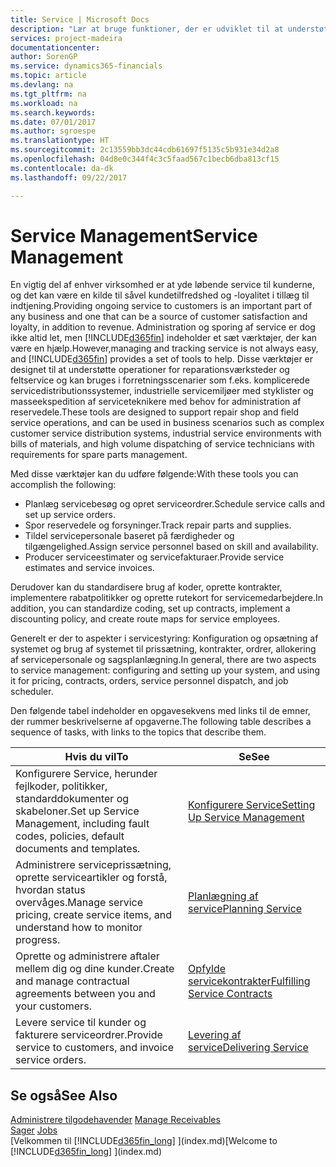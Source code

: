 ```yaml
---
title: Service | Microsoft Docs
description: "Lær at bruge funktioner, der er udviklet til at understøtte reparations- og teknisk service-handlinger."
services: project-madeira
documentationcenter: 
author: SorenGP
ms.service: dynamics365-financials
ms.topic: article
ms.devlang: na
ms.tgt_pltfrm: na
ms.workload: na
ms.search.keywords: 
ms.date: 07/01/2017
ms.author: sgroespe
ms.translationtype: HT
ms.sourcegitcommit: 2c13559bb3dc44cdb61697f5135c5b931e34d2a8
ms.openlocfilehash: 04d8e0c344f4c3c5faad567c1becb6dba813cf15
ms.contentlocale: da-dk
ms.lasthandoff: 09/22/2017

---
```

# <a name="service-management"></a><span data-ttu-id="0c2af-103">Service Management</span><span class="sxs-lookup"><span data-stu-id="0c2af-103">Service Management</span></span>
<span data-ttu-id="0c2af-104">En vigtig del af enhver virksomhed er at yde løbende service til kunderne, og det kan være en kilde til såvel kundetilfredshed og -loyalitet i tillæg til indtjening.</span><span class="sxs-lookup"><span data-stu-id="0c2af-104">Providing ongoing service to customers is an important part of any business and one that can be a source of customer satisfaction and loyalty, in addition to revenue.</span></span> <span data-ttu-id="0c2af-105">Administration og sporing af service er dog ikke altid let, men [!INCLUDE[d365fin](includes/d365fin_md.md)] indeholder et sæt værktøjer, der kan være en hjælp.</span><span class="sxs-lookup"><span data-stu-id="0c2af-105">However,managing and tracking service is not always easy, and [!INCLUDE[d365fin](includes/d365fin_md.md)] provides a set of tools to help.</span></span> <span data-ttu-id="0c2af-106">Disse værktøjer er designet til at understøtte operationer for reparationsværksteder og feltservice og kan bruges i forretningsscenarier som f.eks. komplicerede servicedistributionssystemer, industrielle servicemiljøer med styklister og masseekspedition af serviceteknikere med behov for administration af reservedele.</span><span class="sxs-lookup"><span data-stu-id="0c2af-106">These tools are designed to support repair shop and field service operations, and can be used in business scenarios such as complex customer service distribution systems, industrial service environments with bills of materials, and high volume dispatching of service technicians with requirements for spare parts management.</span></span>  
  
 <span data-ttu-id="0c2af-107">Med disse værktøjer kan du udføre følgende:</span><span class="sxs-lookup"><span data-stu-id="0c2af-107">With these tools you can accomplish the following:</span></span>  
  
* <span data-ttu-id="0c2af-108">Planlæg servicebesøg og opret serviceordrer.</span><span class="sxs-lookup"><span data-stu-id="0c2af-108">Schedule service calls and set up service orders.</span></span>  
* <span data-ttu-id="0c2af-109">Spor reservedele og forsyninger.</span><span class="sxs-lookup"><span data-stu-id="0c2af-109">Track repair parts and supplies.</span></span>  
* <span data-ttu-id="0c2af-110">Tildel servicepersonale baseret på færdigheder og tilgængelighed.</span><span class="sxs-lookup"><span data-stu-id="0c2af-110">Assign service personnel based on skill and availability.</span></span>  
* <span data-ttu-id="0c2af-111">Producer serviceestimater og servicefakturaer.</span><span class="sxs-lookup"><span data-stu-id="0c2af-111">Provide service estimates and service invoices.</span></span>  
  
<span data-ttu-id="0c2af-112">Derudover kan du standardisere brug af koder, oprette kontrakter, implementere rabatpolitikker og oprette rutekort for servicemedarbejdere.</span><span class="sxs-lookup"><span data-stu-id="0c2af-112">In addition, you can standardize coding, set up contracts, implement a discounting policy, and create route maps for service employees.</span></span>  
  
<span data-ttu-id="0c2af-113">Generelt er der to aspekter i servicestyring: Konfiguration og opsætning af systemet og brug af systemet til prissætning, kontrakter, ordrer, allokering af servicepersonale og sagsplanlægning.</span><span class="sxs-lookup"><span data-stu-id="0c2af-113">In general, there are two aspects to service management: configuring and setting up your system, and using it for pricing, contracts, orders, service personnel dispatch, and job scheduler.</span></span>  
  
<span data-ttu-id="0c2af-114">Den følgende tabel indeholder en opgavesekvens med links til de emner, der rummer beskrivelserne af opgaverne.</span><span class="sxs-lookup"><span data-stu-id="0c2af-114">The following table describes a sequence of tasks, with links to the topics that describe them.</span></span>   
  
|<span data-ttu-id="0c2af-115">**Hvis du vil**</span><span class="sxs-lookup"><span data-stu-id="0c2af-115">**To**</span></span>|<span data-ttu-id="0c2af-116">**Se**</span><span class="sxs-lookup"><span data-stu-id="0c2af-116">**See**</span></span>|  
|------------|-------------|  
|<span data-ttu-id="0c2af-117">Konfigurere Service, herunder fejlkoder, politikker, standarddokumenter og skabeloner.</span><span class="sxs-lookup"><span data-stu-id="0c2af-117">Set up Service Management, including fault codes, policies, default documents and templates.</span></span>|[<span data-ttu-id="0c2af-118">Konfigurere Service</span><span class="sxs-lookup"><span data-stu-id="0c2af-118">Setting Up Service Management</span></span>](service-setup-service.md)|  
|<span data-ttu-id="0c2af-119">Administrere serviceprissætning, oprette serviceartikler og forstå, hvordan status overvåges.</span><span class="sxs-lookup"><span data-stu-id="0c2af-119">Manage service pricing, create service items, and understand how to monitor progress.</span></span>|[<span data-ttu-id="0c2af-120">Planlægning af service</span><span class="sxs-lookup"><span data-stu-id="0c2af-120">Planning Service</span></span>](service-plan-service.md)|  
|<span data-ttu-id="0c2af-121">Oprette og administrere aftaler mellem dig og dine kunder.</span><span class="sxs-lookup"><span data-stu-id="0c2af-121">Create and manage contractual agreements between you and your customers.</span></span>|[<span data-ttu-id="0c2af-122">Opfylde servicekontrakter</span><span class="sxs-lookup"><span data-stu-id="0c2af-122">Fulfilling Service Contracts</span></span>](service-fulfill-service-contracts.md)|  
|<span data-ttu-id="0c2af-123">Levere service til kunder og fakturere serviceordrer.</span><span class="sxs-lookup"><span data-stu-id="0c2af-123">Provide service to customers, and invoice service orders.</span></span>|[<span data-ttu-id="0c2af-124">Levering af service</span><span class="sxs-lookup"><span data-stu-id="0c2af-124">Delivering Service</span></span>](service-deliver-service.md)|  
  
## <a name="see-also"></a><span data-ttu-id="0c2af-125">Se også</span><span class="sxs-lookup"><span data-stu-id="0c2af-125">See Also</span></span>  
<span data-ttu-id="0c2af-126">[Administrere tilgodehavender](receivables-manage-receivables.md) </span><span class="sxs-lookup"><span data-stu-id="0c2af-126">[Manage Receivables](receivables-manage-receivables.md) </span></span>  
<span data-ttu-id="0c2af-127">[Sager](projects-how-create-jobs.md) </span><span class="sxs-lookup"><span data-stu-id="0c2af-127">[Jobs](projects-how-create-jobs.md) </span></span>  
<span data-ttu-id="0c2af-128">[Velkommen til [!INCLUDE[d365fin_long](includes/d365fin_long_md.md)] ](index.md)</span><span class="sxs-lookup"><span data-stu-id="0c2af-128">[Welcome to [!INCLUDE[d365fin_long](includes/d365fin_long_md.md)] ](index.md)</span></span>
